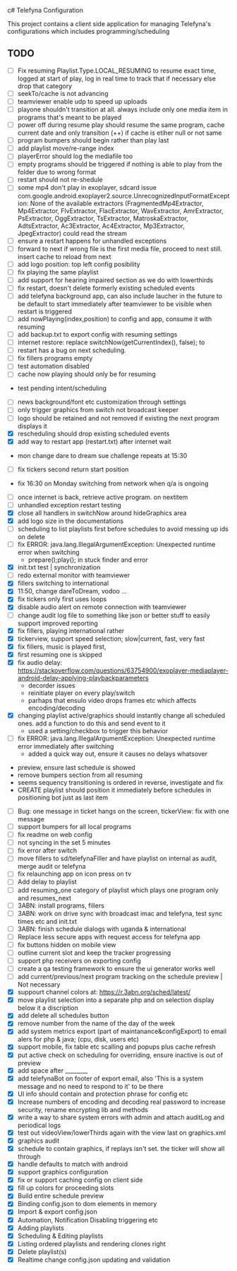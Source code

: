 c# Telefyna Configuration

This project contains a client side application for managing Telefyna's configurations which includes programming/scheduling

## TODO
- [ ] Fix resuming Playlist.Type.LOCAL_RESUMING to resume exact time, logged at start of play, log in real time to track that if necessary else drop that category
- [ ] seekTo/cache is not advancing
- [ ] teamviewer enable udp to speed up uploads
- [ ] playone shouldn't transition at all. always include only one media item in programs that's meant to be played
- [ ] power off during resume play should resume the same program, cache current date and only transition (++) if cache is etiher null or not same
- [ ] program bumpers should begin rather than play last
- [ ] add playlist move/re-range index
- [ ] playerError should log the mediafile too
- [ ] empty programs should be triggered if nothing is able to play from the folder due to wrong format
- [ ] restart should not re-shedule
- [ ] some mp4 don't play in exoplayer, sdcard issue
    com.google.android.exoplayer2.source.UnrecognizedInputFormatException: None of the available extractors (FragmentedMp4Extractor, Mp4Extractor, FlvExtractor, FlacExtractor, WavExtractor, AmrExtractor, PsExtractor, OggExtractor, TsExtractor, MatroskaExtractor, AdtsExtractor, Ac3Extractor, Ac4Extractor, Mp3Extractor, JpegExtractor) could read the stream
- [ ] ensure a restart happens for unhandled exceptions
- [ ] forward to next if wrong file is the first media file, proceed to next still. insert cache to reload from next
- [ ] add logo position: top left config posibility
- [ ] fix playing the same playlist
- [ ] add support for hearing impaired section as we do with lowerthirds
- [ ] fix restart, doesn't delete formerly existing scheduled events
- [ ] add telefyna background app, can also include laucher in the future to be default to start immediately after teamviewer to be visible when restart is triggered
- [ ] add nowPlaying(index,position) to config and app, consume it with resuming
- [ ] add backup.txt to export config with resuming settings
- [ ] internet restore: replace switchNow(getCurrentIndex(), false); to 
- [ ] restart has a bug on next scheduling. 
- [ ] fix fillers programs empty
- [ ] test automation disabled
- [ ] cache now playing should only be for resuming
- test pending intent/scheduling
- [ ] news background/font etc customization through settings
- [ ] only trigger graphics from switch not broadcast keeper
- [ ] logo should be retained and not removed if existing the next program displays it
- [x] rescheduling should drop existing scheduled events
- [x] add way to restart app (restart.txt) after internet wait
- mon change dare to dream sue challenge repeats at 15:30
- [ ] fix tickers second return start position
- fix 16:30 on Monday switching from network when q/a is ongoing
- [ ] once internet is back, retrieve active program. on nextitem
- [ ] unhandled exception restart testing
- [x] close all handlers in switchNow around hideGraphics area
- [x] add logo size in the documentations
- [ ] scheduling to list playlists first before schedules to avoid messing up ids on delete
- [ ] fix ERROR: java.lang.IllegalArgumentException: Unexpected runtime error when switching
    - prepare();play(); in stuck finder and error
- [x] init.txt test | synchronization
- [ ] redo external monitor with teamviewer
- [x] fillers switching to international
- [x] 11:50, change dareToDream, vodoo ...
- [x] fix tickers only first uses loops
- [x] disable audio alert on remote connection with teamviewer
- [ ] change audit log file to something like json or better stuff to easily support improved reporting
- [x] fix fillers, playing international rather
- [x] tickerview, support speed selection; slow|current, fast, very fast
- [x] fix fillers, music is played first, 
- [x] first resuming one is skipped
- [x] fix audio delay: https://stackoverflow.com/questions/63754900/exoplayer-mediaplayer-android-delay-applying-playbackparameters
    - decorder issues
    - reinitiate player on every play/switch
    - parhaps that ensulo video drops frames etc which affects encoding/decoding
- [x] changing playlist active/graphics should instantly change all scheduled ones. add a function to do this and send event to it
    - used a setting/checkbox to trigger this behavior
- [ ] fix ERROR: java.lang.IllegalArgumentException: Unexpected runtime error immediately after switching 
    - added a quick way out, ensure it causes no delays whatsover
- preview, ensure last schedule is showed
- remove bumpers section from all resuming
- seems sequency transitioning is ordered in reverse, investigate and fix
- CREATE playlist should position it immediately before schedules in positioning bot just as last item


- [ ] Bug: one message in ticket hangs on the screen, tickerView: fix with one message
- [ ] support bumpers for all local programs
- [ ] fix readme on web config
- [ ] not syncing in the set 5 minutes
- [ ] fix error after switch
- [ ] move fillers to sd/telefynaFiller and have playlist on internal as audit, merge audit or telefyna
- [ ] fix relaunching app on icon press on tv
- [ ] Add delay to playlist
- [ ] add resuming_one category of playlist which plays one program only and resumes_next
- [ ] 3ABN: install programs, fillers
- [ ] 3ABN: work on drive sync with broadcast imac and telefyna, test sync times etc and init.txt
- [ ] 3ABN: finish schedule dialogs with uganda & international
- [ ] Replace less secure apps with request access for telefyna app
- [ ] fix buttons hidden on mobile view
- [ ] outline current slot and keep the tracker progressing
- [ ] support php receivers on exporting config
- [ ] create a qa testing framework to ensure the ui generator works well
- [ ] add current/previous/next program tracking on the schedule preview | Not necessary
- [x] suppourt channel colors at: https://r.3abn.org/sched/latest/
- [x] move playlist selection into a separate php and on selection display below it a discription
- [x] add delete all schedules button
- [x] remove number from the name of the day of the week
- [x] add system metrics export (part of maintanance&configExport) to email alers for php & java; (cpu, disk, users etc)
- [x] support mobile, fix table etc scalling and popups plus cache refresh
- [x] put active check on scheduling for overriding, ensure inactive is out of preview
- [x] add space after ________
- [x] add telefynaBot on footer of export email, also 'This is a system message and no need to respond to it' to be there
- [x] UI info should contain and protection phrase for config etc
- [x] Increase numbers of encoding and decoding real password to increase security, rename encrypting lib and methods
- [x] write a way to share system errors with admin and attach auditLog and periodical logs
- [x] test out videoView/lowerThirds again with the view last on graphics.xml
- [x] graphics audit
- [x] schedule to contain graphics, if replays isn't set. the ticker will show all through
- [x] handle defaults to match with android
- [x] support graphics configuration
- [x] fix or support caching config on client side
- [x] fill up colors for proceeding slots
- [x] Build entire schedule preview
- [x] Binding config.json to dom elements in memory
- [x] Import & export config.json
- [x] Automation, Notification Disabling triggering etc
- [x] Adding playlists
- [x] Scheduling & Editing playlists
- [x] Listing ordered playlists and rendering clones right
- [x] Delete playlist(s)
- [x] Realtime change config.json updating and validation